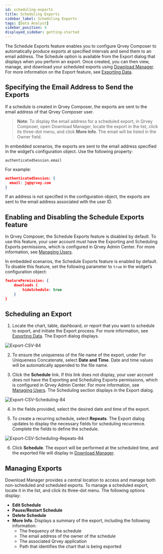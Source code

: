 ```yaml
---
id: scheduling-exports
title: Scheduling Exports  
sidebar_label: Scheduling Exports 
tags: [Data Analyst]
sidebar_position: 4
displayed_sidebar: getting-started
---
```


<div style={{textAlign: "justify"}}>

The Schedule Exports feature enables you to configure Qrvey Composer to automatically produce exports at specified intervals and send them to an email address. The Schedule option is available from the Export dialog that displays when you perform an export. Once created, you can then view, manage, and download your scheduled exports using [Download Manager](../03-Managing%20Your%20User%20Profile/download-manager.md). For more information on the Export feature, see [Exporting Data](../05-Working%20with%20Data/Datasets/03-Analyze/exporting.md).


## Specifying the Email Address to Send the Exports
If a schedule is created in Qrvey Composer, the exports are sent to the email address of that Qrvey Composer user. 

>**Note**: To display the email address for a scheduled export, in Qrvey Composer, open Download Manager, locate the export in the list, click its three-dot menu, and click **More Info**. The email will be listed in the Owner field. 

In embedded scenarios, the exports are sent to the email address specified in the widget’s configuration object. Use the following property:

`authenticatedSession.email`

For example:

```json
authenticatedSession: {
  email: jq@qrvey.com
}
```

If an address is not specified in the configuration object, the exports are sent to the email address associated with the user ID. 


## Enabling and Disabling the Schedule Exports feature
In Qrvey Composer, the Schedule Exports feature is disabled by default. To use this feature, your user account must have the Exporting and Scheduling Exports permissions, which is configured in Qrvey Admin Center. For more information, see [Managing Users](../../admin/managing-users.md).

In embedded scenarios, the Schedule Exports feature is enabled by default. To disable this feature, set the following parameter to `true` in the widget’s configuration object:

```json
featurePermission: {
    downloads {
        hideSchedule: true
    }
}
```

## Scheduling an Export
1. Locate the chart, table, dashboard, or report that you want to schedule to export, and initiate the Export process. For more information, see  [Exporting Data](../05-Working%20with%20Data/Datasets/03-Analyze/exporting.md). The Export dialog displays. 

  ![Export-CSV-84](https://s3.amazonaws.com/cdn.qrvey.com/documentation_assets/partner-portal/bulk_uploads/version_84/Export-CSV-84.png)

2. To ensure the uniqueness of the file name of the export, under For Uniqueness Concatenate, select **Date and Time**. Date and time values will be automatically appended to the file name. 

3. Click the **Schedule** link. If this link does not display, your user account does not have the Exporting and Scheduling Exports permissions, which is configured in Qrvey Admin Center. For more information, see [Managing Users](../../admin/managing-users.md). The Scheduling section displays in the Export dialog. 

  ![Export-CSV-Scheduling-84](https://s3.amazonaws.com/cdn.qrvey.com/documentation_assets/partner-portal/bulk_uploads/version_84/Export-CSV-Scheduling-84.png)

4. In the fields provided, select the desired date and time of the export. 

5. To create a recurring schedule, select **Repeats**. The Export dialog updates to display the necessary fields for scheduling recurrence. Complete the fields to define the schedule. 

  ![Export-CSV-Scheduling-Repeats-84](https://s3.amazonaws.com/cdn.qrvey.com/documentation_assets/partner-portal/bulk_uploads/version_84/Export-CSV-Scheduling-Repeats-84.png)

6. Click **Schedule**. The export will be performed at the scheduled time, and the exported file will display in [Download Manager](../03-Managing%20Your%20User%20Profile/download-manager.md). 

## Managing Exports
Download Manager provides a central location to access and manage both non-scheduled and scheduled exports. To manage a scheduled export, locate it in the list, and click its three-dot menu. The following options display: 
* **Edit Schedule**
* **Pause/Restart Schedule**
* **Delete Schedule**
* **More Info**. Displays a summary of the export, including the following information:
   * The frequency of the schedule
   * The email address of the owner of the schedule
   * The associated Qrvey application 
   * Path that identifies the chart that is being exported




</div>